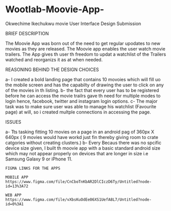 # Wootlab-Moovie-App-
Okwechime Ikechukwu movie User Interface Design Submission 

BRIEF DESCRIPTION 

The Moovie App was born out of the need to get regular upodates to new movies as they are released.
The Moovie app enables the user watch movie trailers.
The App gives th user th freedom to updat a watchlist of the Trailers watched and reorganizs it as at when needed.

REASONING BEHIND THE DESIGN CHOICES 

a-  I created a bold landing page that contains 10 movoies which will fill uo the mobile screen and has the capabilty of drawing the
    user to click on any of the movies in th listing.
b-  the fact that every user has to be registered before he can access the movie trailrs gave th need for multiple modes to login 
    hence, facebook, twitter and instagram login options.
c-  The major task was to make sure user was able to manage his watchlist (Favourite page) at will, so i created multple connections 
    in accessing the page.
    
    
ISSUES

a-  Tts tasking fitting 10 movies on a page in an android pag of 360px X 640px ( 9 movies would have workd just fin thereby 
    giving room to crate catgories without creating clusters.)
b-  Every Becaus there was no spcific device size given, I built th moovie app with a basic standard android size which may not appear 
    properly on devices that are longer in size i.e Samsung Galaxy 9 or iPhone 11.
    
    FIGMA LINKS FOR THE APPS 
    
    MOBILE APP
    https://www.figma.com/file/CnCboTnKbAR2DlCIczD6Ty/Untitled?node-id=13%3A72
   
    WEB APP 
    https://www.figma.com/file/vXbsKuOdEe06XS1UefA8L7/Untitled?node-id=0%3A1

  
